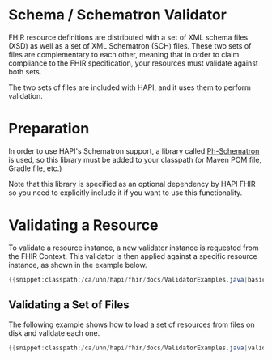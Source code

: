 # Schema / Schematron Validator  

FHIR resource definitions are distributed with a set of XML schema files (XSD) as well as a set of XML Schematron (SCH) files. These two sets of files are complementary to each other, meaning that in order to claim compliance to the FHIR specification, your resources must validate against both sets.

The two sets of files are included with HAPI, and it uses them to perform validation.

# Preparation

In order to use HAPI's Schematron support, a library called [Ph-Schematron](https://github.com/phax/ph-schematron) is used, so this library must be added to your classpath (or Maven POM file, Gradle file, etc.)

Note that this library is specified as an optional dependency by HAPI FHIR so you need to explicitly include it if you want to use this functionality.

# Validating a Resource

To validate a resource instance, a new validator instance is requested from the FHIR Context. This validator is then applied against a specific resource instance, as shown in the example below.

```java
{{snippet:classpath:/ca/uhn/hapi/fhir/docs/ValidatorExamples.java|basicValidation}}
```

## Validating a Set of Files

The following example shows how to load a set of resources from files on disk and validate each one.

```java
{{snippet:classpath:/ca/uhn/hapi/fhir/docs/ValidatorExamples.java|validateFiles}}
```

